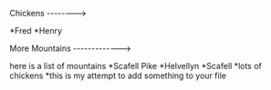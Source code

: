 Chickens
-------->

*Fred 
*Henry

More Mountains
------------->

here is a list of mountains
*Scafell Pike
*Helvellyn
*Scafell
*lots of chickens
*this is my attempt to add something to your file